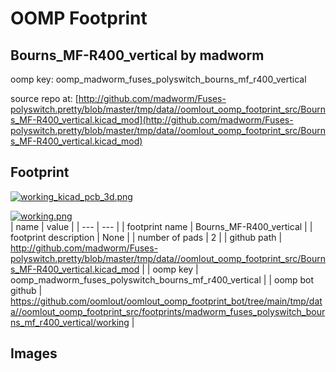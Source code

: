 # OOMP Footprint  
## Bourns_MF-R400_vertical  by madworm  
  
oomp key: oomp_madworm_fuses_polyswitch_bourns_mf_r400_vertical  
  
source repo at: [http://github.com/madworm/Fuses-polyswitch.pretty/blob/master/tmp/data//oomlout_oomp_footprint_src/Bourns_MF-R400_vertical.kicad_mod](http://github.com/madworm/Fuses-polyswitch.pretty/blob/master/tmp/data//oomlout_oomp_footprint_src/Bourns_MF-R400_vertical.kicad_mod)  
## Footprint  
  
[![working_kicad_pcb_3d.png](working_kicad_pcb_3d_600.png)](working_kicad_pcb_3d.png)  
  
[![working.png](working_600.png)](working.png)  
| name | value | 
| --- | --- | 
| footprint name | Bourns_MF-R400_vertical | 
| footprint description | None | 
| number of pads | 2 | 
| github path | http://github.com/madworm/Fuses-polyswitch.pretty/blob/master/tmp/data//oomlout_oomp_footprint_src/Bourns_MF-R400_vertical.kicad_mod | 
| oomp key | oomp_madworm_fuses_polyswitch_bourns_mf_r400_vertical | 
| oomp bot github | https://github.com/oomlout/oomlout_oomp_footprint_bot/tree/main/tmp/data//oomlout_oomp_footprint_src/footprints/madworm_fuses_polyswitch_bourns_mf_r400_vertical/working | 
## Images  
